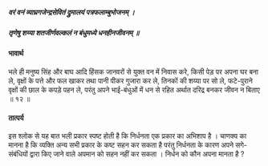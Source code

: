 ##### वरं वनं व्याघ्रगजेन्द्रसेवितं द्रुमालयं पत्रफलाम्बुभोजनम् ।
##### तृणेषु शय्या शतजीर्णवल्कलं न बंधुमध्ये धनहीनजीवनम् ॥

#### भावार्थ

भले ही मनुष्य सिंह और बाघ आदि हिंसक जानवरों से युक्त वन में निवास करे, किसी पेड़ पर अपना घर बना ले, वृक्षों के पत्ते और फल खाकर तथा पानी पीकर गुजारा कर ले, तिनकों की शय्या पर सो ले, फटे-पुराने वृक्षों की छाल के कपड़े पहन ले, परंतु अपने भाई-बंधुओं में धन से रहित अर्थात दरिद्र बनकर जीवन न बिताए ॥ १२ ॥

#### तात्पर्य

इस श्लोक से यह बात भली प्रकार स्पष्ट होती है कि निर्धनता एक प्रकार का अभिशाप है । चाणक्य का मानना है कि व्यक्ति अन्य सभी प्रकार के कष्ट सहन कर सकता है परंतु निर्धनता के कारण अपने सगे-संबंधियों द्वारा किए जाने वाले अपमान को सहन नहीं कर सकता । निर्धन को कौन अपना मानता है ?
